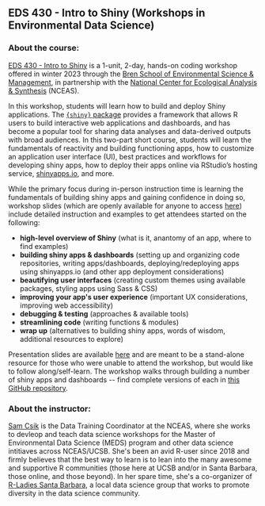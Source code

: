 ## EDS 430 - Intro to Shiny (Workshops in Environmental Data Science)

### About the course: 

[EDS 430 - Intro to Shiny](https://bren.ucsb.edu/courses/eds-430) is a 1-unit, 2-day, hands-on coding workshop offered in winter 2023 through the [Bren School of Environmental Science & Management](https://bren.ucsb.edu/), in partnership with the [National Center for Ecological Analysis & Synthesis](https://www.nceas.ucsb.edu/) (NCEAS). 

In this workshop, students will learn how to build and deploy Shiny applications. The [`{shiny}` package](https://shiny.rstudio.com/) provides a framework that allows R users to build interactive web applications and dashboards, and has become a popular tool for sharing data analyses and data-derived outputs with broad audiences. In this two-part short course, students will learn the fundamentals of reactivity and building functioning apps, how to customize an application user interface (UI), best practices and workflows for developing shiny apps, how to deploy their apps online via RStudio’s hosting service, [shinyapps.io](https://shinyapps.io/), and more.

While the primary focus during in-person instruction time is learning the fundamentals of building shiny apps and gaining confidence in doing so, workshop slides (which are openly available for anyone to access [here](https://ucsb-meds.github.io/EDS430-Shiny/#/title-slide)) include detailed instruction and examples to get attendees started on the following:

- **high-level overview of Shiny** (what is it, anantomy of an app, where to find examples)
- **building shiny apps & dashboards** (setting up and organizing code repositories, writing apps/dashboards, deploying/redeploying apps using shinyapps.io (and other app deployment considerations)
- **beautifying user interfaces** (creating custom themes using available packages, styling apps using Sass & CSS)
- **improving your app's user experience** (important UX considerations, improving web accessibility)
- **debugging & testing** (approaches & available tools)
- **streamlining code** (writing functions & modules)
- **wrap up** (alternatives to building shiny apps, words of wisdom, additional resources to explore)

Presentation slides are available [here](https://ucsb-meds.github.io/EDS430-Shiny/#/title-slide) and are meant to be a stand-alone resource for those who were unable to attend the workshop, but would like to follow along/self-learn. The workshop walks through building a number of shiny apps and dashboards -- find complete versions of each in [this GitHub repository](https://github.com/samanthacsik/EDS430-shiny-app).

### About the instructor:

[Sam Csik](https://samanthacsik.github.io/) is the Data Training Coordinator at the NCEAS, where she works to devleop and teach data science workshops for the Master of Environmental Data Science (MEDS) program and other data science intitiaves across NCEAS/UCSB. She's been an avid R-user since 2018 and firmly believes that the best way to learn is to lean into the many awesome and supportive R communities (those here at UCSB and/or in Santa Barbara, those online, and those beyond). In her spare time, she's a co-organizer of [R-Ladies Santa Barbara](https://www.meetup.com/rladies-santa-barbara/), a local data science group that works to promote diversity in the data science community.
